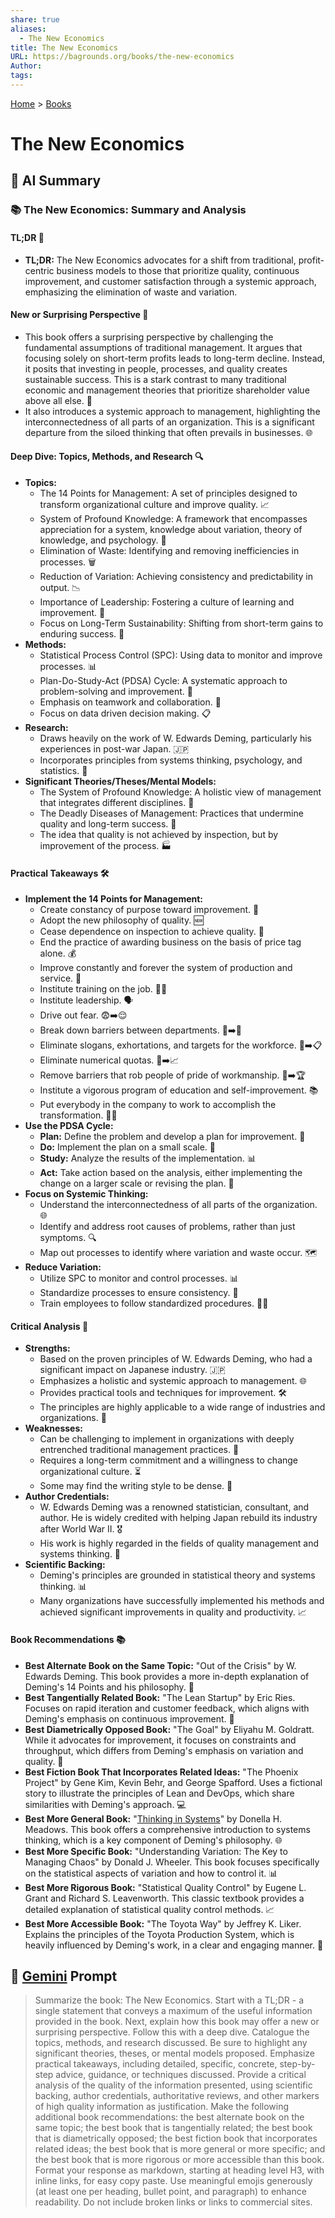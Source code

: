 ```yaml
---
share: true
aliases:
  - The New Economics
title: The New Economics
URL: https://bagrounds.org/books/the-new-economics
Author: 
tags: 
---
```

[Home](../index.md) > [Books](./index.md)  
# The New Economics  
## 🤖 AI Summary  
### 📚 The New Economics: Summary and Analysis  
#### TL;DR 🎯  
* **TL;DR:** The New Economics advocates for a shift from traditional, profit-centric business models to those that prioritize quality, continuous improvement, and customer satisfaction through a systemic approach, emphasizing the elimination of waste and variation.  
  
#### New or Surprising Perspective 🤔  
* This book offers a surprising perspective by challenging the fundamental assumptions of traditional management. It argues that focusing solely on short-term profits leads to long-term decline. Instead, it posits that investing in people, processes, and quality creates sustainable success. This is a stark contrast to many traditional economic and management theories that prioritize shareholder value above all else. 🔄  
* It also introduces a systemic approach to management, highlighting the interconnectedness of all parts of an organization. This is a significant departure from the siloed thinking that often prevails in businesses. 🌐  
  
#### Deep Dive: Topics, Methods, and Research 🔍  
* **Topics:**  
    * The 14 Points for Management: A set of principles designed to transform organizational culture and improve quality. 📈  
    * System of Profound Knowledge: A framework that encompasses appreciation for a system, knowledge about variation, theory of knowledge, and psychology. 🧠  
    * Elimination of Waste: Identifying and removing inefficiencies in processes. 🗑️  
    * Reduction of Variation: Achieving consistency and predictability in output. 📉  
    * Importance of Leadership: Fostering a culture of learning and improvement. 🤝  
    * Focus on Long-Term Sustainability: Shifting from short-term gains to enduring success. 🌳  
* **Methods:**  
    * Statistical Process Control (SPC): Using data to monitor and improve processes. 📊  
    * Plan-Do-Study-Act (PDSA) Cycle: A systematic approach to problem-solving and improvement. 🔄  
    * Emphasis on teamwork and collaboration. 🤝  
    * Focus on data driven decision making. 📋  
* **Research:**  
    * Draws heavily on the work of W. Edwards Deming, particularly his experiences in post-war Japan. 🇯🇵  
    * Incorporates principles from systems thinking, psychology, and statistics. 🔬  
* **Significant Theories/Theses/Mental Models:**  
    * The System of Profound Knowledge: A holistic view of management that integrates different disciplines. 🧠  
    * The Deadly Diseases of Management: Practices that undermine quality and long-term success. 🤒  
    * The idea that quality is not achieved by inspection, but by improvement of the process. 🏭  
  
#### Practical Takeaways 🛠️  
* **Implement the 14 Points for Management:**  
    * Create constancy of purpose toward improvement. 🎯  
    * Adopt the new philosophy of quality. 🆕  
    * Cease dependence on inspection to achieve quality. 🛑  
    * End the practice of awarding business on the basis of price tag alone. 💰  
    * Improve constantly and forever the system of production and service. 🔄  
    * Institute training on the job. 👨‍🏫  
    * Institute leadership. 🗣️  
    * Drive out fear. 😨➡️😌  
    * Break down barriers between departments. 🧱➡️🤝  
    * Eliminate slogans, exhortations, and targets for the workforce. 📢➡️📋  
    * Eliminate numerical quotas. 🔢➡️📈  
    * Remove barriers that rob people of pride of workmanship. 🚧➡️🏆  
    * Institute a vigorous program of education and self-improvement. 📚  
    * Put everybody in the company to work to accomplish the transformation. 👷‍♀️  
* **Use the PDSA Cycle:**  
    * **Plan:** Define the problem and develop a plan for improvement. 📝  
    * **Do:** Implement the plan on a small scale. 🧪  
    * **Study:** Analyze the results of the implementation. 📊  
    * **Act:** Take action based on the analysis, either implementing the change on a larger scale or revising the plan. 🔄  
* **Focus on Systemic Thinking:**  
    * Understand the interconnectedness of all parts of the organization. 🌐  
    * Identify and address root causes of problems, rather than just symptoms. 🔍  
    * Map out processes to identify where variation and waste occur. 🗺️  
* **Reduce Variation:**  
    * Utilize SPC to monitor and control processes. 📊  
    * Standardize processes to ensure consistency. 📏  
    * Train employees to follow standardized procedures. 👩‍🏫  
  
#### Critical Analysis 🧐  
* **Strengths:**  
    * Based on the proven principles of W. Edwards Deming, who had a significant impact on Japanese industry. 🇯🇵  
    * Emphasizes a holistic and systemic approach to management. 🌐  
    * Provides practical tools and techniques for improvement. 🛠️  
    * The principles are highly applicable to a wide range of industries and organizations. 🏢  
* **Weaknesses:**  
    * Can be challenging to implement in organizations with deeply entrenched traditional management practices. 🚧  
    * Requires a long-term commitment and a willingness to change organizational culture. ⏳  
    * Some may find the writing style to be dense. 📝  
* **Author Credentials:**  
    * W. Edwards Deming was a renowned statistician, consultant, and author. He is widely credited with helping Japan rebuild its industry after World War II. 🎖️  
    * His work is highly regarded in the fields of quality management and systems thinking. 🧠  
* **Scientific Backing:**  
    * Deming's principles are grounded in statistical theory and systems thinking. 📊  
    * Many organizations have successfully implemented his methods and achieved significant improvements in quality and productivity. 📈  
  
#### Book Recommendations 📚  
* **Best Alternate Book on the Same Topic:** "Out of the Crisis" by W. Edwards Deming. This book provides a more in-depth explanation of Deming's 14 Points and his philosophy. 📖  
* **Best Tangentially Related Book:** "The Lean Startup" by Eric Ries. Focuses on rapid iteration and customer feedback, which aligns with Deming's emphasis on continuous improvement. 🚀  
* **Best Diametrically Opposed Book:** "The Goal" by Eliyahu M. Goldratt. While it advocates for improvement, it focuses on constraints and throughput, which differs from Deming's emphasis on variation and quality. 🎯  
* **Best Fiction Book That Incorporates Related Ideas:** "The Phoenix Project" by Gene Kim, Kevin Behr, and George Spafford. Uses a fictional story to illustrate the principles of Lean and DevOps, which share similarities with Deming's approach. 💻  
* **Best More General Book:** "[Thinking in Systems](./thinking-in-systems.md)" by Donella H. Meadows. This book offers a comprehensive introduction to systems thinking, which is a key component of Deming's philosophy. 🌐  
* **Best More Specific Book:** "Understanding Variation: The Key to Managing Chaos" by Donald J. Wheeler. This book focuses specifically on the statistical aspects of variation and how to control it. 📊  
* **Best More Rigorous Book:** "Statistical Quality Control" by Eugene L. Grant and Richard S. Leavenworth. This classic textbook provides a detailed explanation of statistical quality control methods. 📈  
* **Best More Accessible Book:** "The Toyota Way" by Jeffrey K. Liker. Explains the principles of the Toyota Production System, which is heavily influenced by Deming's work, in a clear and engaging manner. 🚗  
  
## 💬 [Gemini](https://gemini.google.com) Prompt  
> Summarize the book: The New Economics. Start with a TL;DR - a single statement that conveys a maximum of the useful information provided in the book. Next, explain how this book may offer a new or surprising perspective. Follow this with a deep dive. Catalogue the topics, methods, and research discussed. Be sure to highlight any significant theories, theses, or mental models proposed. Emphasize practical takeaways, including detailed, specific, concrete, step-by-step advice, guidance, or techniques discussed. Provide a critical analysis of the quality of the information presented, using scientific backing, author credentials, authoritative reviews, and other markers of high quality information as justification. Make the following additional book recommendations: the best alternate book on the same topic; the best book that is tangentially related; the best book that is diametrically opposed; the best fiction book that incorporates related ideas; the best book that is more general or more specific; and the best book that is more rigorous or more accessible than this book. Format your response as markdown, starting at heading level H3, with inline links, for easy copy paste. Use meaningful emojis generously (at least one per heading, bullet point, and paragraph) to enhance readability. Do not include broken links or links to commercial sites.  
